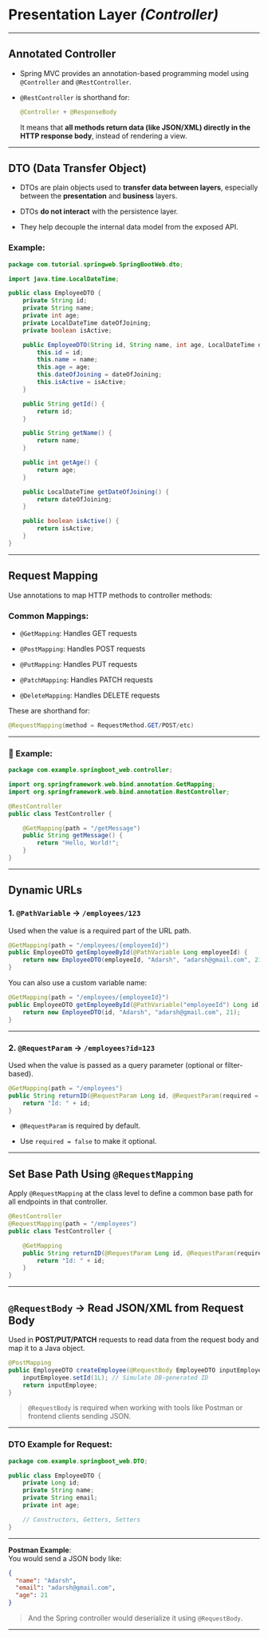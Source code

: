 # Presentation Layer _(Controller)_

---

## Annotated Controller

- Spring MVC provides an annotation-based programming model using `@Controller` and `@RestController`.
    
- `@RestController` is shorthand for:
    
    ```java
    @Controller + @ResponseBody
    ```
    
    It means that **all methods return data (like JSON/XML) directly in the HTTP response body**, instead of rendering a view.
    

---

## DTO (Data Transfer Object)

- DTOs are plain objects used to **transfer data between layers**, especially between the **presentation** and **business** layers.
    
- DTOs **do not interact** with the persistence layer.
    
- They help decouple the internal data model from the exposed API.
    

### Example:

```java
package com.tutorial.springweb.SpringBootWeb.dto;

import java.time.LocalDateTime;

public class EmployeeDTO {
    private String id;
    private String name;
    private int age;
    private LocalDateTime dateOfJoining;
    private boolean isActive;

    public EmployeeDTO(String id, String name, int age, LocalDateTime dateOfJoining, boolean isActive) {
        this.id = id;
        this.name = name;
        this.age = age;
        this.dateOfJoining = dateOfJoining;
        this.isActive = isActive;
    }

    public String getId() {
        return id;
    }

    public String getName() {
        return name;
    }

    public int getAge() {
        return age;
    }

    public LocalDateTime getDateOfJoining() {
        return dateOfJoining;
    }

    public boolean isActive() {
        return isActive;
    }
}
```

---

## Request Mapping

Use annotations to map HTTP methods to controller methods:

### Common Mappings:

- `@GetMapping`: Handles GET requests
    
- `@PostMapping`: Handles POST requests
    
- `@PutMapping`: Handles PUT requests
    
- `@PatchMapping`: Handles PATCH requests
    
- `@DeleteMapping`: Handles DELETE requests
    

These are shorthand for:

```java
@RequestMapping(method = RequestMethod.GET/POST/etc)
```

---

### 🧪 Example:

```java
package com.example.springboot_web.controller;

import org.springframework.web.bind.annotation.GetMapping;
import org.springframework.web.bind.annotation.RestController;

@RestController
public class TestController {

    @GetMapping(path = "/getMessage")
    public String getMessage() {
        return "Hello, World!";
    }
}
```

---

## Dynamic URLs

### 1. `@PathVariable` → `/employees/123`

Used when the value is a required part of the URL path.

```java
@GetMapping(path = "/employees/{employeeId}")
public EmployeeDTO getEmployeeById(@PathVariable Long employeeId) {
    return new EmployeeDTO(employeeId, "Adarsh", "adarsh@gmail.com", 21);
}
```

You can also use a custom variable name:

```java
@GetMapping(path = "/employees/{employeeId}")
public EmployeeDTO getEmployeeById(@PathVariable("employeeId") Long id) {
    return new EmployeeDTO(id, "Adarsh", "adarsh@gmail.com", 21);
}
```

---

### 2. `@RequestParam` → `/employees?id=123`

Used when the value is passed as a query parameter (optional or filter-based).

```java
@GetMapping(path = "/employees")
public String returnID(@RequestParam Long id, @RequestParam(required = false) String name) {
    return "Id: " + id;
}
```

- `@RequestParam` is required by default.
    
- Use `required = false` to make it optional.
    

---

## Set Base Path Using `@RequestMapping`

Apply `@RequestMapping` at the class level to define a common base path for all endpoints in that controller.

```java
@RestController
@RequestMapping(path = "/employees")
public class TestController {

    @GetMapping
    public String returnID(@RequestParam Long id, @RequestParam(required = false) String name) {
        return "Id: " + id;
    }
}
```

---

## `@RequestBody` → Read JSON/XML from Request Body

Used in **POST/PUT/PATCH** requests to read data from the request body and map it to a Java object.

```java
@PostMapping
public EmployeeDTO createEmployee(@RequestBody EmployeeDTO inputEmployee) {
    inputEmployee.setId(1L); // Simulate DB-generated ID
    return inputEmployee;
}
```

> `@RequestBody` is required when working with tools like Postman or frontend clients sending JSON.

---

### DTO Example for Request:

```java
package com.example.springboot_web.DTO;

public class EmployeeDTO {
    private Long id;
    private String name;
    private String email;
    private int age;

    // Constructors, Getters, Setters
}
```

---

**Postman Example**:  
You would send a JSON body like:

```json
{
  "name": "Adarsh",
  "email": "adarsh@gmail.com",
  "age": 21
}
```

> And the Spring controller would deserialize it using `@RequestBody`.

---
